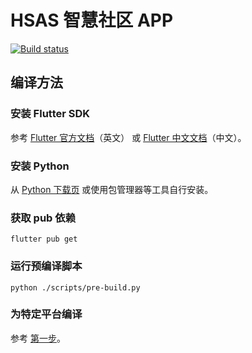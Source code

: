 # HSAS 智慧社区 APP

[![Build status](https://github.com/HSAS-H4o5F/APP/actions/workflows/build.yaml/badge.svg)](https://github.com/HSAS-H4o5F/APP/actions/workflows/build.yaml)

## 编译方法

### 安装 Flutter SDK

参考 [Flutter 官方文档](https://flutter.dev/docs/get-started/install)（英文）
或 [Flutter 中文文档](https://flutter.cn/docs/get-started/install)（中文）。

### 安装 Python

从 [Python 下载页](https://www.python.org/downloads/)
或使用包管理器等工具自行安装。

### 获取 pub 依赖

```shell
flutter pub get
```

### 运行预编译脚本

```shell
python ./scripts/pre-build.py
```

### 为特定平台编译

参考 [第一步](#安装-flutter-sdk)。

